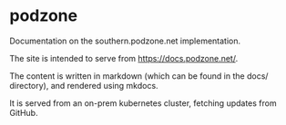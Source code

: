# podzone

Documentation on the southern.podzone.net implementation.

The site is intended to serve from <https://docs.podzone.net/>.

The content is written in markdown (which can be found in the docs/ directory), and rendered using mkdocs.

It is served from an on-prem kubernetes cluster, fetching updates from GitHub.
